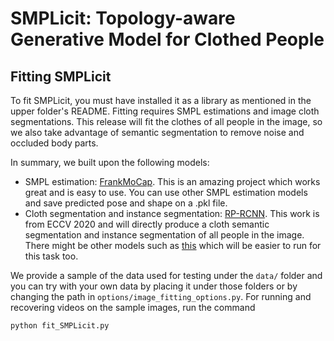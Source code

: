 SMPLicit: Topology-aware Generative Model for Clothed People
=======

## Fitting SMPLicit

To fit SMPLicit, you must have installed it as a library as mentioned in the upper folder's README. Fitting requires SMPL estimations and image cloth segmentations. This release will fit the clothes of all people in the image, so we also take advantage of semantic segmentation to remove noise and occluded body parts. 

In summary, we built upon the following models:

- SMPL estimation: [FrankMoCap](https://github.com/facebookresearch/frankmocap). This is an amazing project which works great and is easy to use. You can use other SMPL estimation models and save predicted pose and shape on a .pkl file.
- Cloth segmentation and instance segmentation: [RP-RCNN](https://github.com/soeaver/RP-R-CNN). This work is from ECCV 2020 and will directly produce a cloth semantic segmentation and instance segmentation of all people in the image. There might be other models such as [this](https://github.com/PeikeLi/Self-Correction-Human-Parsing.git) which will be easier to run for this task too.

We provide a sample of the data used for testing under the `data/` folder and you can try with your own data by placing it under those folders or by changing the path in `options/image_fitting_options.py`. For running and recovering videos on the sample images, run the command

```
python fit_SMPLicit.py
```
